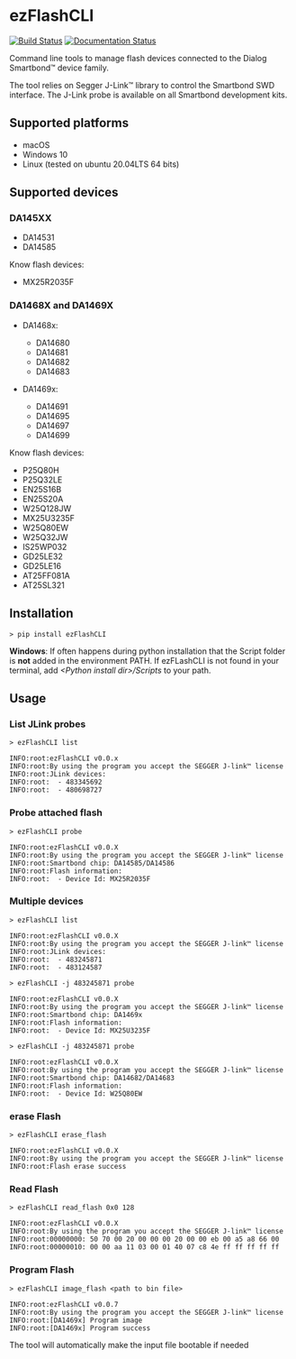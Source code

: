 # ezFlashCLI

[![Build Status](https://travis-ci.org/ezflash/ezFlashCLI.svg?branch=main)](https://travis-ci.org/ezflash/ezFlashCLI)
[![Documentation Status](https://readthedocs.org/projects/ezflashcli/badge/?version=latest)](https://ezflashcli.readthedocs.io/en/latest/?badge=latest)

Command line tools to manage flash devices connected to the Dialog Smartbond™ device family.

The tool relies on Segger J-Link™ library to control the Smartbond SWD interface. The J-Link probe is available on all Smartbond development kits.

## Supported platforms

* macOS
* Windows 10
* Linux (tested on ubuntu 20.04LTS 64 bits)

## Supported devices

### DA145XX

* DA14531
* DA14585

Know flash devices:
* MX25R2035F

### DA1468X and DA1469X

* DA1468x:
  * DA14680
  * DA14681
  * DA14682
  * DA14683

* DA1469x:
  * DA14691
  * DA14695
  * DA14697
  * DA14699

Know flash devices:

* P25Q80H
* P25Q32LE
* EN25S16B
* EN25S20A
* W25Q128JW
* MX25U3235F
* W25Q80EW
* W25Q32JW
* IS25WP032
* GD25LE32
* GD25LE16
* AT25FF081A
* AT25SL321



## Installation

```
> pip install ezFlashCLI
```

**Windows**: If often happens during python installation that the Script folder is **not** added in the environment PATH. If ezFLashCLI is not found in your terminal, add *\<Python install dir\>/Scripts* to your path.

## Usage

### List JLink probes

```
> ezFlashCLI list

INFO:root:ezFlashCLI v0.0.x
INFO:root:By using the program you accept the SEGGER J-link™ license
INFO:root:JLink devices:
INFO:root:  - 483345692
INFO:root:  - 480698727
```

### Probe attached flash

```
> ezFlashCLI probe

INFO:root:ezFlashCLI v0.0.X
INFO:root:By using the program you accept the SEGGER J-link™ license
INFO:root:Smartbond chip: DA14585/DA14586
INFO:root:Flash information:
INFO:root:  - Device Id: MX25R2035F
```

### Multiple devices

```
> ezFlashCLI list

INFO:root:ezFlashCLI v0.0.X
INFO:root:By using the program you accept the SEGGER J-link™ license
INFO:root:JLink devices:
INFO:root:  - 483245871
INFO:root:  - 483124587

> ezFlashCLI -j 483245871 probe

INFO:root:ezFlashCLI v0.0.X
INFO:root:By using the program you accept the SEGGER J-link™ license
INFO:root:Smartbond chip: DA1469x
INFO:root:Flash information:
INFO:root:  - Device Id: MX25U3235F

> ezFlashCLI -j 483245871 probe

INFO:root:ezFlashCLI v0.0.X
INFO:root:By using the program you accept the SEGGER J-link™ license
INFO:root:Smartbond chip: DA14682/DA14683
INFO:root:Flash information:
INFO:root:  - Device Id: W25Q80EW
```



### erase Flash

```
> ezFlashCLI erase_flash

INFO:root:ezFlashCLI v0.0.X
INFO:root:By using the program you accept the SEGGER J-link™ license
INFO:root:Flash erase success
```

### Read Flash

```
> ezFlashCLI read_flash 0x0 128

INFO:root:ezFlashCLI v0.0.X
INFO:root:By using the program you accept the SEGGER J-link™ license
INFO:root:00000000: 50 70 00 20 00 00 00 20 00 00 eb 00 a5 a8 66 00
INFO:root:00000010: 00 00 aa 11 03 00 01 40 07 c8 4e ff ff ff ff ff
```

### Program Flash

```
> ezFlashCLI image_flash <path to bin file>

INFO:root:ezFlashCLI v0.0.7
INFO:root:By using the program you accept the SEGGER J-link™ license
INFO:root:[DA1469x] Program image
INFO:root:[DA1469x] Program success
```

The tool will automatically make the input file bootable if needed
